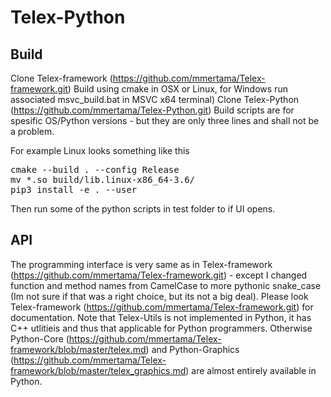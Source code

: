 # Telex-Python 

## Build

Clone Telex-framework (https://github.com/mmertama/Telex-framework.git)
Build using cmake in OSX or Linux, for Windows run associated msvc_build.bat in MSVC x64 terminal)
Clone Telex-Python (https://github.com/mmertama/Telex-Python.git)
Build scripts are for spesific OS/Python versions - but they are only three lines and shall not be a problem. 

For example Linux looks something like this
<pre>
cmake --build . --config Release
mv *.so build/lib.linux-x86_64-3.6/
pip3 install -e . --user
</pre>

Then run some of the python scripts in test folder to if UI opens. 

## API

The programming interface is very same as in Telex-framework (https://github.com/mmertama/Telex-framework.git) - except I changed function and method names from CamelCase to more pythonic snake_case (Im not sure if that was a right choice, but its not a big deal). Please look 
Telex-framework (https://github.com/mmertama/Telex-framework.git) for documentation. Note that Telex-Utils is not implemented in Python, it has C++ utlitieis and thus that applicable for Python programmers. Otherwise Python-Core (https://github.com/mmertama/Telex-framework/blob/master/telex.md) and Python-Graphics (https://github.com/mmertama/Telex-framework/blob/master/telex_graphics.md) are almost entirely available in Python.  


